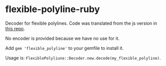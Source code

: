 # flexible-polyline-ruby


Decoder for flexible polylines. Code was translated from the js version in [this repo](https://github.com/heremaps/flexible-polyline).

No encoder is provided because we have no use for it.

Add `gem 'flexible_polyline'` to your gemfile to install it.

Usage is: `FlexiblePolyliune::Decoder.new.decode(my_flexible_polyline)`.
